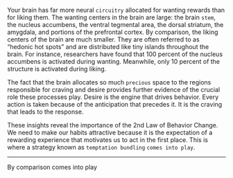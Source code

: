 Your brain has far more neural `circuitry` allocated for wanting
rewards than for liking them. The wanting centers in the brain are
large: the brain `stem`, the nucleus accumbens, the ventral tegmental
area, the dorsal striatum, the amygdala, and portions of the prefrontal
cortex. By comparison, the liking centers of the brain are much
smaller. They are often referred to as “hedonic hot spots” and are
distributed like tiny islands throughout the brain. For instance,
researchers have found that 100 percent of the nucleus accumbens is
activated during wanting. Meanwhile, only 10 percent of the structure
is activated during liking.

The fact that the brain allocates so much `precious` space to the
regions responsible for craving and desire provides further evidence of
the crucial role these processes play. Desire is the engine that drives
behavior. Every action is taken because of the anticipation that
precedes it. It is the craving that leads to the response.

These insights reveal the importance of the 2nd Law of Behavior
Change. We need to make our habits attractive because it is the
expectation of a rewarding experience that motivates us to act in the
first place. This is where a strategy known as `temptation bundling`
`comes into play`.

----
By comparison
comes into play